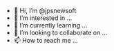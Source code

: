 - 👋 Hi, I’m @jpsnewsoft
- 👀 I’m interested in ...
- 🌱 I’m currently learning ...
- 💞️ I’m looking to collaborate on ...
- 📫 How to reach me ...

<!---
jpsnewsoft/jpsnewsoft is a ✨ special ✨ repository because its `README.md` (this file) appears on your GitHub profile.
You can click the Preview link to take a look at your changes.
--->
